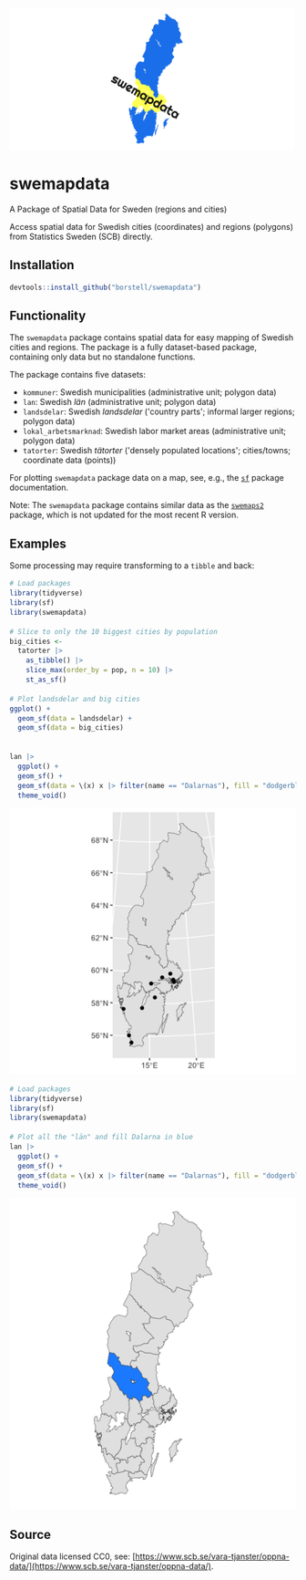 <img src="https://github.com/borstell/borstell.github.io/blob/master/media/swemapdata/swemapdata.png" alt="swemapdata written across a blue and yellow Sweden map" width="500"/>

# swemapdata
A Package of Spatial Data for Sweden (regions and cities)

Access spatial data for Swedish cities (coordinates) and regions (polygons) from Statistics Sweden (SCB) directly.

## Installation

```r
devtools::install_github("borstell/swemapdata")
```

## Functionality

The `swemapdata` package contains spatial data for easy mapping of Swedish cities and regions. The package is a fully dataset-based package, containing only data but no standalone functions.

The package contains five datasets:

- `kommuner`: Swedish municipalities (administrative unit; polygon data)
- `lan`: Swedish _län_ (administrative unit; polygon data)
- `landsdelar`: Swedish _landsdelar_ ('country parts'; informal larger regions; polygon data)
- `lokal_arbetsmarknad`: Swedish labor market areas (administrative unit; polygon data)
- `tatorter`: Swedish _tätorter_ ('densely populated locations'; cities/towns; coordinate data (points))

For plotting `swemapdata` package data on a map, see, e.g., the [`sf`](https://r-spatial.github.io/sf/index.html) package documentation.

Note: The `swemapdata` package contains similar data as the [`swemaps2`](https://github.com/filipwastberg/swemaps2) package, which is not updated for the most recent R version.

## Examples

Some processing may require transforming to a `tibble` and back:

```r
# Load packages
library(tidyverse)
library(sf)
library(swemapdata)

# Slice to only the 10 biggest cities by population
big_cities <-
  tatorter |>
    as_tibble() |> 
    slice_max(order_by = pop, n = 10) |> 
    st_as_sf()

# Plot landsdelar and big cities
ggplot() +
  geom_sf(data = landsdelar) +
  geom_sf(data = big_cities)


lan |> 
  ggplot() +
  geom_sf() +
  geom_sf(data = \(x) x |> filter(name == "Dalarnas"), fill = "dodgerblue") +
  theme_void()
```

![Example of the 10 most populous cities in Sweden plotted with landsdelar (country parts)](https://github.com/borstell/borstell.github.io/blob/master/media/swemapdata/swemapdata_example1.png)

```r
# Load packages
library(tidyverse)
library(sf)
library(swemapdata)

# Plot all the "län" and fill Dalarna in blue
lan |> 
  ggplot() +
  geom_sf() +
  geom_sf(data = \(x) x |> filter(name == "Dalarnas"), fill = "dodgerblue") +
  theme_void()
```
![Example of region fill](https://github.com/borstell/borstell.github.io/blob/master/media/swemapdata/swemapdata_example2.png)

## Source

Original data licensed CC0, see: [https://www.scb.se/vara-tjanster/oppna-data/](https://www.scb.se/vara-tjanster/oppna-data/).
